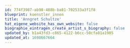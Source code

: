 ```yaml
---
id: 774f3987-ab98-488b-ba81-702533a3f1f8
blueprint: kuenstler_innen
title: 'Anngret Schultze'
hat_eigene_website_has_own_website: false
biographie_eintragen_create_artist_s_biography: false
updated_by: b1a43fd3-c865-4122-b6cc-50cfa81a1985
updated_at: 1698667664
---
```

